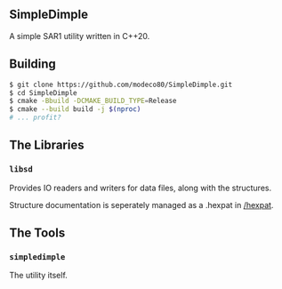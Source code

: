 ## SimpleDimple

A simple SAR1 utility written in C++20.

## Building

```bash
$ git clone https://github.com/modeco80/SimpleDimple.git
$ cd SimpleDimple
$ cmake -Bbuild -DCMAKE_BUILD_TYPE=Release
$ cmake --build build -j $(nproc)
# ... profit?
```

## The Libraries

### `libsd`

Provides IO readers and writers for data files, along with the structures.

Structure documentation is seperately managed as a .hexpat in [/hexpat](https://github.com/modeco80/SimpleDimple/tree/master/hexpat).

## The Tools

### `simpledimple`

The utility itself.

